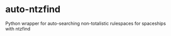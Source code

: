 # auto-ntzfind
Python wrapper for auto-searching non-totalistic rulespaces for spaceships with ntzfind
